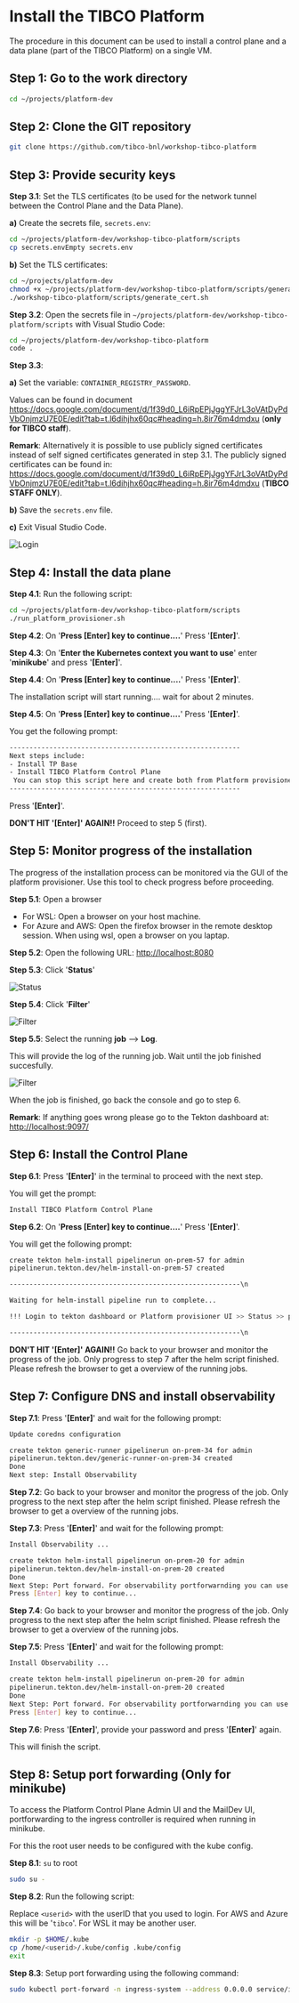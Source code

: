 # Install the TIBCO Platform

The procedure in this document can be used to install a control plane and a data plane (part of the TIBCO Platform) on a single VM.

## Step 1: Go to the work directory

```bash
cd ~/projects/platform-dev 
```

## Step 2: Clone the GIT repository

```bash
git clone https://github.com/tibco-bnl/workshop-tibco-platform
```

## Step 3: Provide security keys

**Step 3.1**: Set the TLS certificates (to be used for the network tunnel between the Control Plane and the Data Plane).

**a)** Create the secrets file, `secrets.env`:

```bash
cd ~/projects/platform-dev/workshop-tibco-platform/scripts
cp secrets.envEmpty secrets.env
```

**b)** Set the TLS certificates:

```bash
cd ~/projects/platform-dev
chmod +x ~/projects/platform-dev/workshop-tibco-platform/scripts/generate_certs.sh
./workshop-tibco-platform/scripts/generate_cert.sh
```

**Step 3.2**: Open the secrets file in `~/projects/platform-dev/workshop-tibco-platform/scripts` with Visual Studio Code:

```bash
cd ~/projects/platform-dev/workshop-tibco-platform
code .
```

**Step 3.3**:

**a)** Set the variable: `CONTAINER_REGISTRY_PASSWORD`.

Values can be found in document <https://docs.google.com/document/d/1f39d0_L6iRpEPjJggYFJrL3oVAtDyPdVbOnjmzU7E0E/edit?tab=t.l6dihjhx60qc#heading=h.8ir76m4dmdxu> (**only for TIBCO staff**).

**Remark**: Alternatively it is possible to use publicly signed certificates instead of self signed certificates generated in step 3.1. The publicly signed certificates can be found in: <https://docs.google.com/document/d/1f39d0_L6iRpEPjJggYFJrL3oVAtDyPdVbOnjmzU7E0E/edit?tab=t.l6dihjhx60qc#heading=h.8ir76m4dmdxu> (**TIBCO STAFF ONLY**).

**b)** Save the `secrets.env` file.

**c)** Exit Visual Studio Code.

![Login](../images/replace.png)

## Step 4: Install the data plane

**Step 4.1**: Run the following script:

```bash
cd ~/projects/platform-dev/workshop-tibco-platform/scripts
./run_platform_provisioner.sh
```

**Step 4.2**: On '**Press [Enter] key to continue....**' Press '**[Enter]**'.

**Step 4.3**: On '**Enter the Kubernetes context you want to use**' enter '**minikube**' and press '**[Enter]**'.

**Step 4.4**: On '**Press [Enter] key to continue....**' Press '**[Enter]**'.

The installation script will start running.... wait for about 2 minutes.

**Step 4.5**: On '**Press [Enter] key to continue....**' Press '**[Enter]**'.

You get the following prompt:

```bash
----------------------------------------------------------
Next steps include: 
- Install TP Base
- Install TIBCO Platform Control Plane
 You can stop this script here and create both from Platform provisioner UI as well.. which is more interactive and works well
----------------------------------------------------------
```

Press '**[Enter]**'.

**DON'T HIT '[Enter]' AGAIN!!** Proceed to step 5 (first).

## Step 5: Monitor progress of the installation

The progress of the installation process can be monitored via the GUI of the platform provisioner. Use this tool to check progress before proceeding.

**Step 5.1**: Open a browser

* For WSL: Open a browser on your host machine.
* For Azure and AWS: Open the firefox browser in the remote desktop session. When using wsl, open a browser on you laptap.

**Step 5.2**: Open the following URL: <http://localhost:8080>

**Step 5.3**: Click '**Status**'

![Status](../images/status.png)

**Step 5.4**: Click '**Filter**'

![Filter](../images/filter.png)

**Step 5.5**: Select the running **job** --> **Log**.

This will provide the log of the running job. Wait until the job finished succesfully.

![Filter](../images/progresslog.png)

When the job is finished, go back the console and go to step 6.

**Remark**: If anything goes wrong please go to the Tekton dashboard at: <http://localhost:9097/>

## Step 6: Install the Control Plane

**Step 6.1**: Press '**[Enter]**' in the terminal to proceed with the next step.

You will get the prompt:

```bash
Install TIBCO Platform Control Plane
```

**Step 6.2**: On '**Press [Enter] key to continue....**' Press '**[Enter]**'.

You will get the following prompt:

```bash
create tekton helm-install pipelinerun on-prem-57 for admin
pipelinerun.tekton.dev/helm-install-on-prem-57 created

----------------------------------------------------------\n

Waiting for helm-install pipeline run to complete...

!!! Login to tekton dashboard or Platform provisioner UI >> Status >> press filter button and let the helm-install pipeline run complete and then continue here

----------------------------------------------------------\n
```

**DON'T HIT '[Enter]' AGAIN!!** Go back to your browser and monitor the progress of the job. Only progress to step 7 after the helm script finished. Please refresh the browser to get a overview of the running jobs.

## Step 7: Configure DNS and install observability

**Step 7.1**: Press '**[Enter]**' and wait for the following prompt:

```bash
Update coredns configuration

create tekton generic-runner pipelinerun on-prem-34 for admin
pipelinerun.tekton.dev/generic-runner-on-prem-34 created
Done
Next step: Install Observability
```

**Step 7.2**: Go back to your browser and monitor the progress of the job. Only progress to the next step after the helm script finished. Please refresh the browser to get a overview of the running jobs.

**Step 7.3**: Press '**[Enter]**' and wait for the following prompt:

```bash
Install Observability ...

create tekton helm-install pipelinerun on-prem-20 for admin
pipelinerun.tekton.dev/helm-install-on-prem-20 created
Done
Next Step: Port forward. For observability portforwarnding you can use script scripts/observability/port_forward.sh with right option.
Press [Enter] key to continue...
```

**Step 7.4**: Go back to your browser and monitor the progress of the job. Only progress to the next step after the helm script finished. Please refresh the browser to get a overview of the running jobs.

**Step 7.5**: Press '**[Enter]**' and wait for the following prompt:

```bash
Install Observability ...

create tekton helm-install pipelinerun on-prem-20 for admin
pipelinerun.tekton.dev/helm-install-on-prem-20 created
Done
Next Step: Port forward. For observability portforwarnding you can use script scripts/observability/port_forward.sh with right option.
Press [Enter] key to continue...
```

**Step 7.6**: Press '**[Enter]**', provide your password and press '**[Enter]**' again.

This will finish the script.

## Step 8: Setup port forwarding (Only for minikube)

To access the Platform Control Plane Admin UI and the MailDev UI, portforwarding to the ingress controller is required when running in minikube.

For this the root user needs to be configured with the kube config.

**Step 8.1**: `su` to root

```bash
sudo su -
```

**Step 8.2**: Run the following script:

Replace `<userid>` with the userID that you used to login. For AWS and Azure this will be '`tibco`'. For WSL it may be another user.

```bash
mkdir -p $HOME/.kube
cp /home/<userid>/.kube/config .kube/config
exit
```

**Step 8.3**: Setup port forwarding using the following command:

```bash
sudo kubectl port-forward -n ingress-system --address 0.0.0.0 service/ingress-nginx-controller 80:http 443:https
```